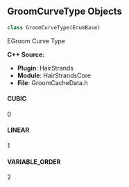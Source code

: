 ## GroomCurveType Objects

```python
class GroomCurveType(EnumBase)
```

EGroom Curve Type

**C++ Source:**

- **Plugin**: HairStrands
- **Module**: HairStrandsCore
- **File**: GroomCacheData.h

<a id="unreal.GroomCurveType.CUBIC"></a>

#### CUBIC

0

<a id="unreal.GroomCurveType.LINEAR"></a>

#### LINEAR

1

<a id="unreal.GroomCurveType.VARIABLE_ORDER"></a>

#### VARIABLE_ORDER

2

<a id="unreal.FollicleMaskChannel"></a>